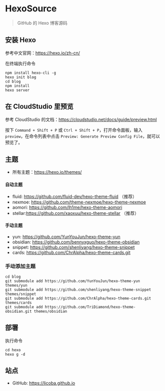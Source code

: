 # HexoSource

> GitHub 的 Hexo 博客源码

## 安装 Hexo

参考中文官网：https://hexo.io/zh-cn/

在终端执行命令

```
npm install hexo-cli -g
hexo init blog
cd blog
npm install
hexo server
```

## 在 CloudStudio 里预览

参考 CloudStudio 的文档：https://cloudstudio.net/docs/guide/preview.html

按下 `Command + Shift + P` 或 `Ctrl + Shift + P`，打开命令面板，输入 `preview`，在命令列表中点击 `Preview: Generate Preview Config File`，就可以预览了。

## 主题

- 所有主题：https://hexo.io/themes/

#### 自动主题

- fluid: https://github.com/fluid-dev/hexo-theme-fluid （推荐）
- nexmoe: https://github.com/theme-nexmoe/hexo-theme-nexmoe
- aomori: https://github.com/lh1me/hexo-theme-aomori
- stellar:https://github.com/xaoxuu/hexo-theme-stellar （推荐）

#### 手动主题

- yun: https://github.com/YunYouJun/hexo-theme-yun
- obsidian: https://github.com/bennyxguo/hexo-theme-obsidian 
- snippet: https://github.com/shenliyang/hexo-theme-snippet
- cards: https://github.com/ChrAlpha/hexo-theme-cards.git

### 手动添加主题

```
cd blog
git submodule add https://github.com/YunYouJun/hexo-theme-yun themes/yun
git submodule add https://github.com/shenliyang/hexo-theme-snippet themes/snippet
git submodule add https://github.com/ChrAlpha/hexo-theme-cards.git themes/cards
git submodule add https://github.com/TriDiamond/hexo-theme-obsidian.git themes/obsidian
```

## 部署

执行命令

```
cd hexo
hexo g -d
```

## 站点

- GitHub: https://licoba.github.io
